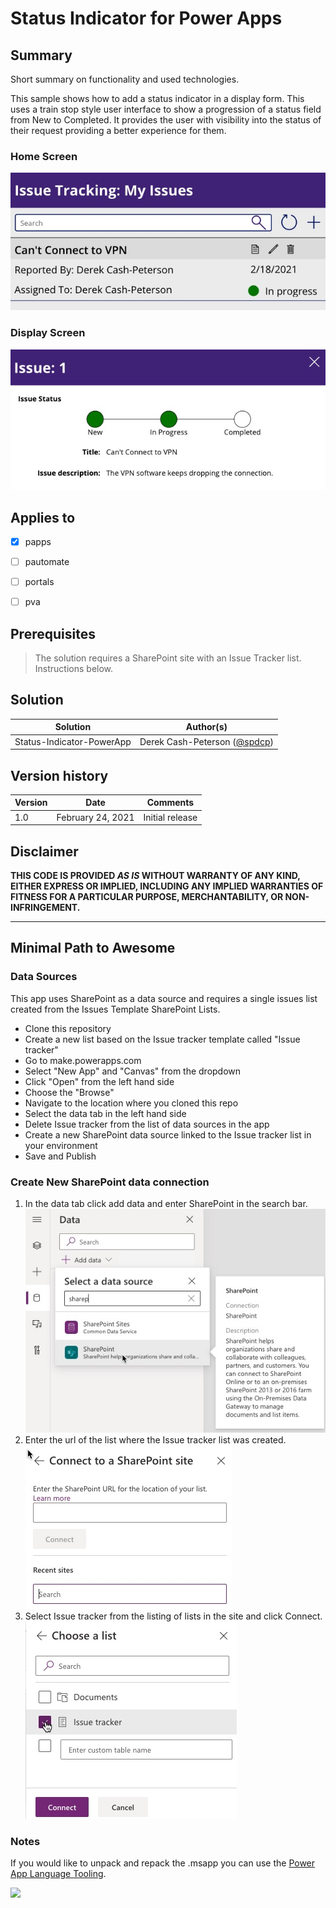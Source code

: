 # Status Indicator for Power Apps

## Summary

Short summary on functionality and used technologies.

This sample shows how to add a status indicator in a display form. This uses a train stop style user interface to show a progression of a status field from New to Completed. It provides the user with visibility into the status of their request providing a better experience for them.

### Home Screen
![Status Indicator Home Screen](./assets/powerapp-statusindicator.jpg)

### Display Screen
![Status Indicator Display Screen](./assets/powerapp-statusindicator2.jpg)


## Applies to

- [x] papps

- [ ] pautomate

- [ ] portals

- [ ] pva


## Prerequisites

> The solution requires a SharePoint site with an Issue Tracker list. Instructions below.

## Solution

Solution|Author(s)
--------|---------
Status-Indicator-PowerApp | Derek Cash-Peterson ([@spdcp](https://twitter.com/spdcp))

## Version history

Version|Date|Comments
-------|----|--------
1.0|February 24, 2021|Initial release

## Disclaimer

**THIS CODE IS PROVIDED *AS IS* WITHOUT WARRANTY OF ANY KIND, EITHER EXPRESS OR IMPLIED, INCLUDING ANY IMPLIED WARRANTIES OF FITNESS FOR A PARTICULAR PURPOSE, MERCHANTABILITY, OR NON-INFRINGEMENT.**

---

## Minimal Path to Awesome

### Data Sources 
This app uses SharePoint as a data source and requires a single issues list created from the Issues Template SharePoint Lists.

- Clone this repository
- Create a new list based on the Issue tracker template called "Issue tracker"
- Go to make.powerapps.com
- Select "New App" and "Canvas" from the dropdown
- Click "Open" from the left hand side
- Choose the "Browse"
- Navigate to the location where you cloned this repo
- Select the data tab in the left hand side
- Delete Issue tracker from the list of data sources in the app
- Create a new SharePoint data source linked to the Issue tracker list in your environment
- Save and Publish

### Create New SharePoint data connection

1. In the data tab click add data and enter SharePoint in the search bar.  
![SharePoint data source](./assets/sp-data-source1.jpg)
2. Enter the url of the list where the Issue tracker list was created.  
![SharePoint data source enter list](./assets/sp-data-source2.jpg)
3. Select Issue tracker from the listing of lists in the site and click Connect.  
![SharePoint data source enter list](./assets/sp-data-source3.jpg)

### Notes
If you would like to unpack and repack the .msapp you can use the [Power App Language Tooling](https://github.com/microsoft/PowerApps-Language-Tooling).

<img src="https://telemetry.sharepointpnp.com/sp-dev-fx-webparts/samples/readme-template" />